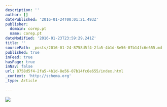 ```yaml
---
description: ''
author: []
datePublished: '2016-01-24T00:01:21.493Z'
publisher:
  domain: corep.pt
  name: corep.pt
dateModified: '2016-01-23T23:59:29.241Z'
title: ''
sourcePath: _posts/2016-01-24-8758d5f4-2fa5-4b1d-8e56-07b14fc6e655.md
published: true
inFeed: true
hasPage: true
inNav: false
url: 8758d5f4-2fa5-4b1d-8e56-07b14fc6e655/index.html
_context: 'http://schema.org'
_type: Article

---
```

![](http://corep.pt/images/k0000650-crop-u2899.jpg)